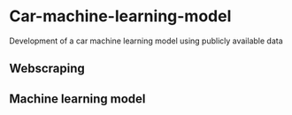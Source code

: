 # Car-machine-learning-model
Development of a car machine learning model using publicly available data


## Webscraping




## Machine learning model
